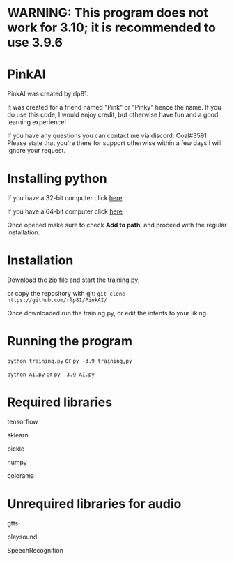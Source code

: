# WARNING: This program does not work for 3.10; it is recommended to use 3.9.6

# PinkAI
PinkAI was created by rlp81.

It was created for a friend named "Pink" or "Pinky" hence the name. If you do use this code, I would enjoy credit, but otherwise have fun and a good learning experience!

If you have any questions you can contact me via discord: Coal#3591 Please state that you're there for support otherwise within a few days I will ignore your request.

# Installing python
If you have a 32-bit computer click [here](https://www.python.org/ftp/python/3.9.7/python-3.9.7.exe)

If you have a 64-bit computer click [here](https://www.python.org/ftp/python/3.9.7/python-3.9.7-amd64.exe)

Once opened make sure to check **Add to path**, and proceed with the regular installation.

# Installation

Download the zip file and start the training.py,

or copy the repository with git: `git clone https://github.com/rlp81/PinkAI/`

Once downloaded run the training.py, or edit the intents to your liking.

# Running the program
`python training.py` or `py -3.9 training,py`

`python AI.py` or `py -3.9 AI.py`
# Required libraries
tensorflow

sklearn

pickle

numpy

colorama
# Unrequired libraries for audio
gtts

playsound

SpeechRecognition
